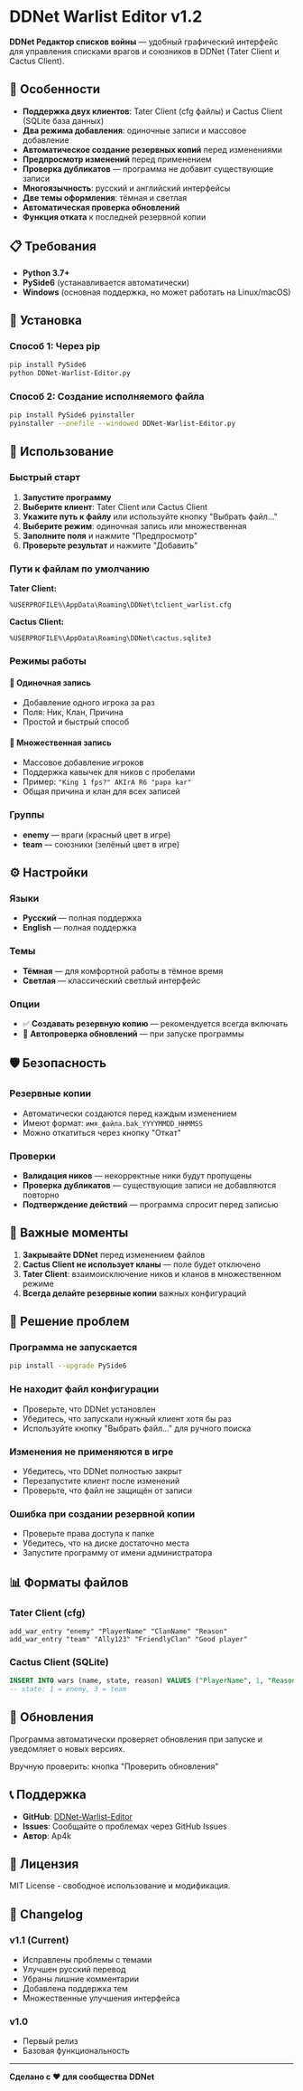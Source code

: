 # DDNet Warlist Editor v1.2

**DDNet Редактор списков войны** — удобный графический интерфейс для управления списками врагов и союзников в DDNet (Tater Client и Cactus Client).

## 🚀 Особенности

- **Поддержка двух клиентов**: Tater Client (cfg файлы) и Cactus Client (SQLite база данных)
- **Два режима добавления**: одиночные записи и массовое добавление
- **Автоматическое создание резервных копий** перед изменениями
- **Предпросмотр изменений** перед применением
- **Проверка дубликатов** — программа не добавит существующие записи
- **Многоязычность**: русский и английский интерфейсы
- **Две темы оформления**: тёмная и светлая
- **Автоматическая проверка обновлений**
- **Функция отката** к последней резервной копии

## 📋 Требования

- **Python 3.7+**
- **PySide6** (устанавливается автоматически)
- **Windows** (основная поддержка, но может работать на Linux/macOS)

## 🔧 Установка

### Способ 1: Через pip
```bash
pip install PySide6
python DDNet-Warlist-Editor.py
```

### Способ 2: Создание исполняемого файла
```bash
pip install PySide6 pyinstaller
pyinstaller --onefile --windowed DDNet-Warlist-Editor.py
```

## 📖 Использование

### Быстрый старт
1. **Запустите программу**
2. **Выберите клиент**: Tater Client или Cactus Client
3. **Укажите путь к файлу** или используйте кнопку "Выбрать файл..."
4. **Выберите режим**: одиночная запись или множественная
5. **Заполните поля** и нажмите "Предпросмотр"
6. **Проверьте результат** и нажмите "Добавить"

### Пути к файлам по умолчанию

**Tater Client:**
```
%USERPROFILE%\AppData\Roaming\DDNet\tclient_warlist.cfg
```

**Cactus Client:**
```
%USERPROFILE%\AppData\Roaming\DDNet\cactus.sqlite3
```

### Режимы работы

#### 🎯 Одиночная запись
- Добавление одного игрока за раз
- Поля: Ник, Клан, Причина
- Простой и быстрый способ

#### 📝 Множественная запись
- Массовое добавление игроков
- Поддержка кавычек для ников с пробелами
- Пример: `"King 1 fps?" AKIrA R6 "papa kar"`
- Общая причина и клан для всех записей

### Группы
- **enemy** — враги (красный цвет в игре)
- **team** — союзники (зелёный цвет в игре)

## ⚙️ Настройки

### Языки
- **Русский** — полная поддержка
- **English** — полная поддержка

### Темы
- **Тёмная** — для комфортной работы в тёмное время
- **Светлая** — классический светлый интерфейс

### Опции
- ✅ **Создавать резервную копию** — рекомендуется всегда включать
- 🔄 **Автопроверка обновлений** — при запуске программы

## 🛡️ Безопасность

### Резервные копии
- Автоматически создаются перед каждым изменением
- Имеют формат: `имя_файла.bak_YYYYMMDD_HHMMSS`
- Можно откатиться через кнопку "Откат"

### Проверки
- **Валидация ников** — некорректные ники будут пропущены
- **Проверка дубликатов** — существующие записи не добавляются повторно
- **Подтверждение действий** — программа спросит перед записью

## 🚨 Важные моменты

1. **Закрывайте DDNet** перед изменением файлов
2. **Cactus Client не использует кланы** — поле будет отключено
3. **Tater Client**: взаимоисключение ников и кланов в множественном режиме
4. **Всегда делайте резервные копии** важных конфигураций

## 🐛 Решение проблем

### Программа не запускается
```bash
pip install --upgrade PySide6
```

### Не находит файл конфигурации
- Проверьте, что DDNet установлен
- Убедитесь, что запускали нужный клиент хотя бы раз
- Используйте кнопку "Выбрать файл..." для ручного поиска

### Изменения не применяются в игре
- Убедитесь, что DDNet полностью закрыт
- Перезапустите клиент после изменений
- Проверьте, что файл не защищён от записи

### Ошибка при создании резервной копии
- Проверьте права доступа к папке
- Убедитесь, что на диске достаточно места
- Запустите программу от имени администратора

## 📊 Форматы файлов

### Tater Client (cfg)
```
add_war_entry "enemy" "PlayerName" "ClanName" "Reason"
add_war_entry "team" "Ally123" "FriendlyClan" "Good player"
```

### Cactus Client (SQLite)
```sql
INSERT INTO wars (name, state, reason) VALUES ("PlayerName", 1, "Reason");
-- state: 1 = enemy, 3 = team
```

## 🔄 Обновления

Программа автоматически проверяет обновления при запуске и уведомляет о новых версиях.

Вручную проверить: кнопка "Проверить обновления"

## 📞 Поддержка

- **GitHub**: [DDNet-Warlist-Editor](https://github.com/Ap4kk/DDNet-Warlist-Editor)
- **Issues**: Сообщайте о проблемах через GitHub Issues
- **Автор**: Ap4k

## 📝 Лицензия

MIT License - свободное использование и модификация.

## 🎯 Changelog

### v1.1 (Current)
- Исправлены проблемы с темами
- Улучшен русский перевод
- Убраны лишние комментарии
- Добавлена поддержка тем
- Множественные улучшения интерфейса

### v1.0
- Первый релиз
- Базовая функциональность

---
**Сделано с ❤️ для сообщества DDNet**